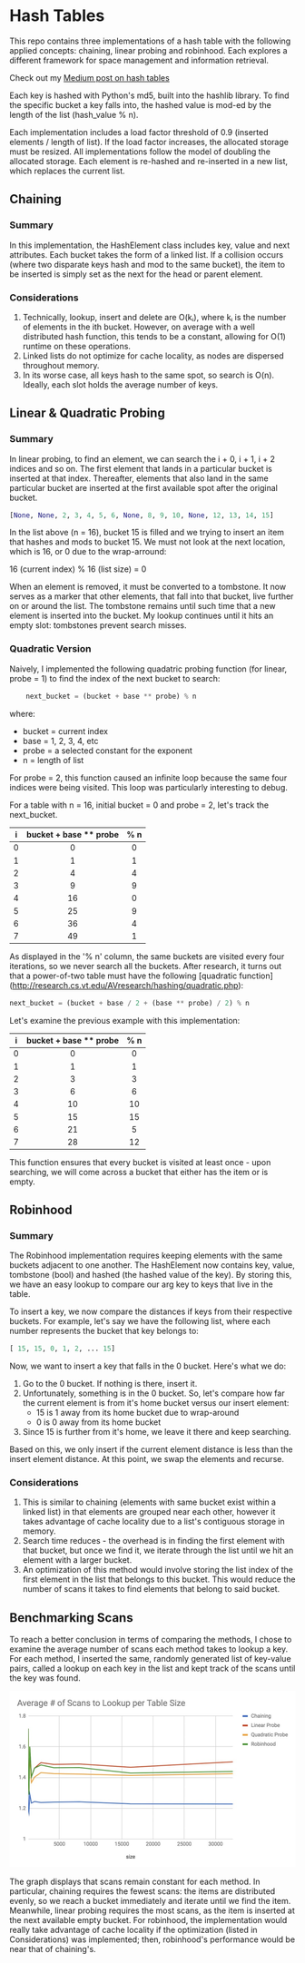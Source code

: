 # Hash Tables

This repo contains three implementations of a hash table with the following applied concepts: chaining, linear probing and robinhood. Each explores a different framework for space management and information retrieval.

Check out my [Medium post on hash tables](https://medium.com/@parulbaweja8/hash-tables-f369b8ff1a8a)

Each key is hashed with Python's md5, built into the hashlib library. To find the specific bucket a key falls into, the hashed value is mod-ed by the length of the list (hash_value % n).

Each implementation includes a load factor threshold of 0.9 (inserted elements / length of list). If the load factor increases, the allocated storage must be resized. All implementations follow the model of doubling the allocated storage. Each element is re-hashed and re-inserted in a new list, which replaces the current list.

## Chaining

### Summary

In this implementation, the HashElement class includes key, value and next attributes. Each bucket takes the form of a linked list. If a collision occurs (where two disparate keys hash and mod to the same bucket), the item to be inserted is simply set as the next for the head or parent element.

### Considerations

1. Technically, lookup, insert and delete are O(kᵢ), where kᵢ is the number of elements in the ith bucket. However, on average with a well distributed hash function, this tends to be a constant, allowing for O(1) runtime on these operations.
2. Linked lists do not optimize for cache locality, as nodes are dispersed throughout memory.
3. In its worse case, all keys hash to the same spot, so search is O(n). Ideally, each slot holds the average number of keys.

## Linear & Quadratic Probing

### Summary

In linear probing, to find an element, we can search the i + 0, i + 1, i + 2 indices and so on. The first element that lands in a particular bucket is inserted at that index. Thereafter, elements that also land in the same particular bucket are inserted at the first available spot after the original bucket.

```python
[None, None, 2, 3, 4, 5, 6, None, 8, 9, 10, None, 12, 13, 14, 15]
```

In the list above (n = 16), bucket 15 is filled and we trying to insert an item that hashes and mods to bucket 15. We must not look at the next location, which is 16, or 0 due to the wrap-arround:

  16 (current index)  % 16 (list size) = 0

When an element is removed, it must be converted to a tombstone. It now serves as a marker that other elements, that fall into that bucket, live further on or around the list. The tombstone remains until such time that a new element is inserted into the bucket. My lookup continues until it hits an empty slot: tombstones prevent search misses.

### Quadratic Version

Naively, I implemented the following quadatric probing function (for linear, probe = 1) to find the index of the next bucket to search:

```python
    next_bucket = (bucket + base ** probe) % n
```

where:

- bucket = current index
- base = 1, 2, 3, 4, etc
- probe = a selected constant for the exponent
- n = length of list

For probe = 2, this function caused an infinite loop because the same four indices were being visited. This loop was particularly interesting to debug.

For a table with n = 16, initial bucket = 0 and probe = 2, let's track the next_bucket.

| i | bucket + base ** probe | % n |
|:-:|:----------------------:|:---:|
| 0 | 0                      | 0   |
| 1 | 1                      | 1   |
| 2 | 4                      | 4   |
| 3 | 9                      | 9   |
| 4 | 16                     | 0   |
| 5 | 25                     | 9   |
| 6 | 36                     | 4   |
| 7 | 49                     | 1   |

As displayed in the '% n' column, the same buckets are visited every four iterations, so we never search all the buckets. After research, it turns out that a power-of-two table must have the following [quadratic function] (http://research.cs.vt.edu/AVresearch/hashing/quadratic.php):

```python
next_bucket = (bucket + base / 2 + (base ** probe) / 2) % n
```

Let's examine the previous example with this implementation:

| i | bucket + base ** probe | % n |
|:-:|:----------------------:|:---:|
| 0 | 0                      | 0   |
| 1 | 1                      | 1   |
| 2 | 3                      | 3   |
| 3 | 6                      | 6   |
| 4 | 10                     | 10  |
| 5 | 15                     | 15  |
| 6 | 21                     | 5   |
| 7 | 28                     | 12  |

This function ensures that every bucket is visited at least once - upon searching, we will come across a bucket that either has the item or is empty.

## Robinhood

### Summary

The Robinhood implementation requires keeping elements with the same buckets adjacent to one another. The HashElement now contains key, value, tombstone (bool) and hashed (the hashed value of the key). By storing this, we have an easy lookup to compare our arg key to keys that live in the table.

To insert a key, we now compare the distances if keys from their respective buckets. For example, let's say we have the following list, where each number represents the bucket that key belongs to:

```python
[ 15, 15, 0, 1, 2, ... 15]
```

Now, we want to insert a key that falls in the 0 bucket. Here's what we do:
1) Go to the 0 bucket. If nothing is there, insert it.
2) Unfortunately, something is in the 0 bucket. So, let's compare how far the current element is from it's home bucket versus our insert element:
    - 15 is 1 away from its home bucket due to wrap-around
    - 0 is 0 away from its home bucket
3) Since 15 is further from it's home, we leave it there and keep searching.

Based on this, we only insert if the current element distance is less than the insert element distance. At this point, we swap the elements and recurse.

### Considerations

1. This is similar to chaining (elements with same bucket exist within a linked list) in that elements are grouped near each other, however it takes advantage of cache locality due to a list's contiguous storage in memory.
2. Search time reduces - the overhead is in finding the first element with that bucket, but once we find it, we iterate through the list until we hit an element with a larger bucket.
3. An optimization of this method would involve storing the list index of the first element in the list that belongs to this bucket. This would reduce the number of scans it takes to find elements that belong to said bucket.

## Benchmarking Scans

To reach a better conclusion in terms of comparing the methods, I chose to examine the average number of scans each method takes to lookup a key. For each method, I inserted the same, randomly generated list of key-value pairs, called a lookup on each key in the list and kept track of the scans until the key was found.

![Average Number of Scans to Lookup per Table Size](https://github.com/parulbaweja/hash-tables/blob/master/images/benchmark_scans.jpg)

The graph displays that scans remain constant for each method. In particular, chaining requires the fewest scans: the items are distributed evenly, so we reach a bucket immediately and iterate until we find the item. Meanwhile, linear probing requires the most scans, as the item is inserted at the next available empty bucket. For robinhood, the implementation would really take advantage of cache locality if the optimization (listed in Considerations) was implemented; then, robinhood's performance would be near that of chaining's.

